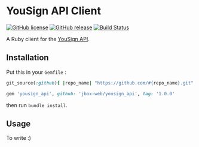 # YouSign API Client

[![GitHub license](https://img.shields.io/github/license/jbox-web/yousign_api.svg)](https://github.com/jbox-web/yousign_api/blob/master/LICENSE)
[![GitHub release](https://img.shields.io/github/release/jbox-web/yousign_api.svg)](https://github.com/jbox-web/yousign_api/releases/latest)
[![Build Status](https://travis-ci.org/jbox-web/yousign_api.svg?branch=master)](https://travis-ci.org/jbox-web/yousign_api)

A Ruby client for the [YouSign API](http://developer.yousign.fr/).

## Installation

Put this in your `Gemfile` :

```ruby
git_source(:github){ |repo_name| "https://github.com/#{repo_name}.git" }

gem 'yousign_api', github: 'jbox-web/yousign_api', tag: '1.0.0'
```

then run `bundle install`.


## Usage

To write :)
